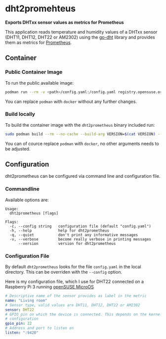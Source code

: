 # dht2promehteus
**Exports DHTxx sensor values as metrics for Prometheus**


This application reads temperature and humidity values of a DHTxx sensor (DHT11, DHT12, DHT22 or AM2302) using the [go-dht](https://github.com/d2r2/go-dht) library and provides them as metrics for [Prometheus](https://prometheus.io).

## Container

### Public Container Image

To run the public available image:

```bash
podman run --rm -v <path>/config.yaml:/config.yaml registry.opensuse.org/home/kukuk/containerfile/dht2prometheus:latest
```

You can replace `podman` with `docker` without any further changes.

### Build locally

To build the container image with the `dht2prometheus` binary included run:

```bash
sudo podman build --rm --no-cache --build-arg VERSION=$(cat VERSION) --build-arg BUILDTIME=$(date +%Y-%m-%dT%TZ) -t dht2prometheus .
```

You can of cource replace `podman` with `docker`, no other arguments needs to be adjusted.

## Configuration

dht2prometheus can be configured via command line and configuration file.

### Commandline

Available options are:
```plaintext
Usage:
  dht2prometheus [flags]

Flags:
  -c, --config string   configuration file (default "config.yaml")
  -h, --help            help for dht2prometheus
  -q, --quiet           don't print any informative messages
  -v, --verbose         become really verbose in printing messages
      --version         version for dht2prometheus
```

### Configuration File

By default `dht2prometheus` looks for the file `config.yaml` in the local directory. This can be overriden with the `--config` option.

Here is my configuration file, which I use for DHT22 connected on a Raspberry Pi 3 running [openSUSE MicroOS](https://microos.opensuse.org)

```yaml
# Descriptive name of the sensor provides as label in the metric
name: "Living room"
# Sensor type, valid values are DHT11, DHT12, DHT22 or AM2302
sensor: DHT22
# GPIO pin on which the device is connected. This depends on the kernel and
# configuration
gpio_pin: 22
# Address and port to listen on
listen: ":9420"
```
